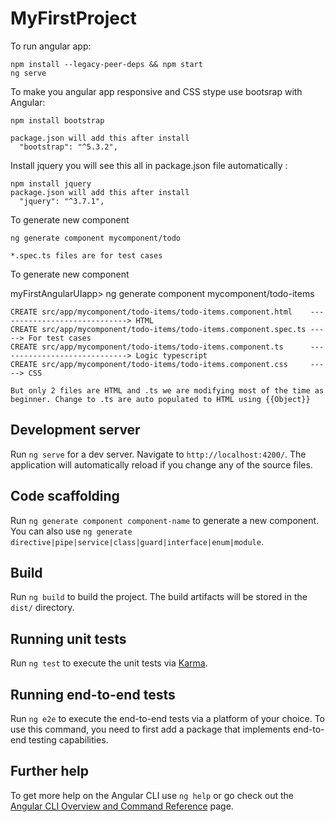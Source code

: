 # MyFirstProject

To run angular app:

	npm install --legacy-peer-deps && npm start
	ng serve

To make you angular app responsive and CSS stype use bootsrap with Angular:
 
	npm install bootstrap

    package.json will add this after install
      "bootstrap": "^5.3.2",
  
	
Install jquery you will see this all in package.json file automatically :

	npm install jquery	
    package.json will add this after install
      "jquery": "^3.7.1",

To generate new component      

    ng generate component mycomponent/todo

    *.spec.ts files are for test cases
 To generate new component         
 
myFirstAngularUIapp> ng generate component mycomponent/todo-items

    CREATE src/app/mycomponent/todo-items/todo-items.component.html    -----------------------------> HTML 
    CREATE src/app/mycomponent/todo-items/todo-items.component.spec.ts -----> For test cases
    CREATE src/app/mycomponent/todo-items/todo-items.component.ts      -----------------------------> Logic typescript 
    CREATE src/app/mycomponent/todo-items/todo-items.component.css     -----> CSS
    
    But only 2 files are HTML and .ts we are modifying most of the time as beginner. Change to .ts are auto populated to HTML using {{Object}}     

## Development server

Run `ng serve` for a dev server. Navigate to `http://localhost:4200/`. The application will automatically reload if you change any of the source files.

## Code scaffolding

Run `ng generate component component-name` to generate a new component. You can also use `ng generate directive|pipe|service|class|guard|interface|enum|module`.

## Build

Run `ng build` to build the project. The build artifacts will be stored in the `dist/` directory.

## Running unit tests

Run `ng test` to execute the unit tests via [Karma](https://karma-runner.github.io).

## Running end-to-end tests

Run `ng e2e` to execute the end-to-end tests via a platform of your choice. To use this command, you need to first add a package that implements end-to-end testing capabilities.

## Further help

To get more help on the Angular CLI use `ng help` or go check out the [Angular CLI Overview and Command Reference](https://angular.io/cli) page.
